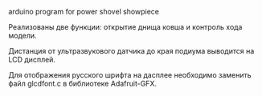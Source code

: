 arduino program for power shovel showpiece

Реализованы две функции: открытие днища ковша и контроль хода модели.

Дистанция от ультразвукового датчика до края подиума выводится на LCD дисплей.

Для отображения русского шрифта на дасплее необходимо заменить файл glcdfont.c в библиотеке Adafruit-GFX.
